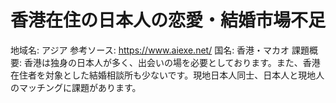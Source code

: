 # 香港在住の日本人の恋愛・結婚市場不足

地域名: アジア
参考ソース: https://www.aiexe.net/
国名: 香港・マカオ
課題概要: 香港は独身の日本人が多く、出会いの場を必要としております。また、香港在住者を対象とした結婚相談所も少ないです。現地日本人同士、日本人と現地人のマッチングに課題があります。